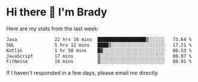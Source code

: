 # Hi there 👋 I'm Brady

Here are my stats from the last week:
<!--START_SECTION:waka-->

```txt
Java              22 hrs 16 mins  ██████████████████▒░░░░░░   73.64 %
SQL               5 hrs 12 mins   ████▒░░░░░░░░░░░░░░░░░░░░   17.21 %
Kotlin            1 hr 58 mins    █▓░░░░░░░░░░░░░░░░░░░░░░░   06.53 %
JavaScript        17 mins         ▒░░░░░░░░░░░░░░░░░░░░░░░░   00.97 %
FitNesse          16 mins         ▒░░░░░░░░░░░░░░░░░░░░░░░░   00.91 %
```

<!--END_SECTION:waka-->

If I haven't responded in a few days, please email me directly. 

